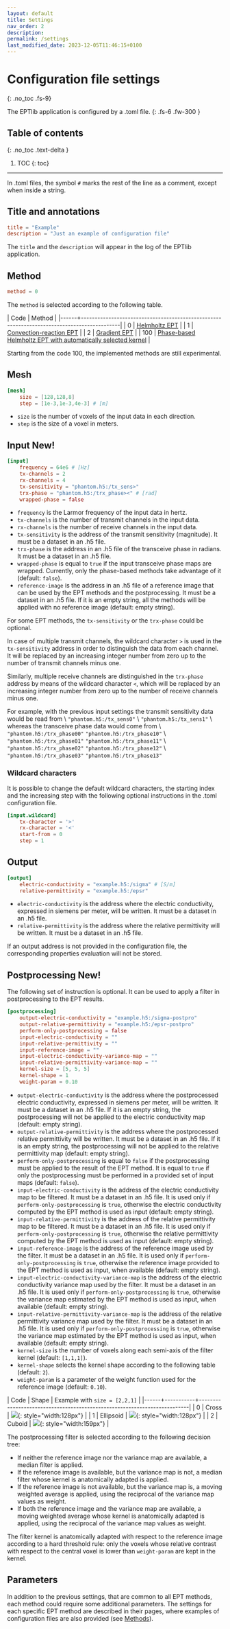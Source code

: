 ```yaml
---
layout: default
title: Settings
nav_order: 2
description:
permalink: /settings
last_modified_date: 2023-12-05T11:46:15+0100
---
```


# Configuration file settings
{: .no_toc .fs-9}

The EPTlib application is configured by a .toml file.
{: .fs-6 .fw-300 }

## Table of contents
{: .no_toc .text-delta }

1. TOC
{: toc}

---

In .toml files, the symbol ```#``` marks the rest of the line as a comment, except when inside a string.

## Title and annotations

```toml
title = "Example"
description = "Just an example of configuration file"
```

The ```title``` and the ```description``` will appear in the log of the EPTlib application.

## Method

```toml
method = 0
```

The ```method``` is selected according to the following table.

| Code | Method                                                                                     |
|------+--------------------------------------------------------------------------------------------|
| 0    | [Helmholtz EPT](methods/ept-helmholtz)                                                     |
| 1    | [Convection-reaction EPT](methods/ept-convreact)                                           |
| 2    | [Gradient EPT](methods/ept-gradient)                                                       |
| 100  | [Phase-based Helmholtz EPT with automatically selected kernel](methods/ept-helmholtz-chi2) |

Starting from the code 100, the implemented methods are still experimental.

## Mesh

```toml
[mesh]
    size = [128,128,8]
    step = [1e-3,1e-3,4e-3] # [m]
```

- ```size``` is the number of voxels of the input data in each direction.
- ```step``` is the size of a voxel in meters.

## Input <object name="new" class="label">New!</object>

```toml
[input]
    frequency = 64e6 # [Hz]
    tx-channels = 2
    rx-channels = 4
    tx-sensitivity = "phantom.h5:/tx_sens>"
    trx-phase = "phantom.h5:/trx_phase><" # [rad]
    wrapped-phase = false
```

- ```frequency``` is the Larmor frequency of the input data in hertz.
- ```tx-channels``` is the number of transmit channels in the input data.
- ```rx-channels``` is the number of receive channels in the input data.
- ```tx-sensitivity``` is the address of the transmit sensitivity (magnitude). It must be a dataset in an .h5 file.
- ```trx-phase``` is the address in an .h5 file of the transceive phase in radians. It must be a dataset in an .h5 file.
- ```wrapped-phase``` is equal to ```true``` if the input transceive phase maps are wrapped. Currently, only the phase-based methods take advantage of it (default: ```false```).
- ```reference-image``` is the address in an .h5 file of a reference image that can be used by the EPT methods and the postprocessing. It must be a dataset in an .h5 file. If it is an empty string, all the methods will be applied with no reference image (default: empty string).

For some EPT methods, the ```tx-sensitivity``` or the ```trx-phase``` could be optional.

In case of multiple transmit channels, the wildcard character ```>``` is used in the ```tx-sensitivity``` address in order to distinguish the data from each channel. It will be replaced by an increasing integer number from zero up to the number of transmit channels minus one.

Similarly, multiple receive channels are distinguished in the ```trx-phase``` address by means of the wildcard character ```<```, which will be replaced by an increasing integer number from zero up to the number of receive channels minus one.

For example, with the previous input settings the transmit sensitivity data would be read from \\
```"phantom.h5:/tx_sens0"``` \\
```"phantom.h5:/tx_sens1"``` \\
whereas the transceive phase data would come from \\
```"phantom.h5:/trx_phase00"``` ```"phantom.h5:/trx_phase10"``` \\
```"phantom.h5:/trx_phase01"``` ```"phantom.h5:/trx_phase11"``` \\
```"phantom.h5:/trx_phase02"``` ```"phantom.h5:/trx_phase12"``` \\
```"phantom.h5:/trx_phase03"``` ```"phantom.h5:/trx_phase13"```

### Wildcard characters

It is possible to change the default wildcard characters, the starting index and the increasing step with the following optional instructions in the .toml configuration file.

```toml
[input.wildcard]
    tx-character = '>'
    rx-character = '<'
    start-from = 0
    step = 1
```

## Output

```toml
[output]
    electric-conductivity = "example.h5:/sigma" # [S/m]
    relative-permittivity = "example.h5:/epsr"
```

- ```electric-conductivity``` is the address where the electric conductivity, expressed in siemens per meter, will be written. It must be a dataset in an .h5 file.
- ```relative-permittivity``` is the address where the relative permittivity will be written. It must be a dataset in an .h5 file.

If an output address is not provided in the configuration file, the corresponding properties evaluation will not be stored.

## Postprocessing <object name="new" class="label">New!</object>

The following set of instruction is optional. It can be used to apply a filter in postprocessing to the EPT results.

```toml
[postprocessing]
    output-electric-conductivity = "example.h5:/sigma-postpro"
    output-relative-permittivity = "example.h5:/epsr-postpro"
    perform-only-postprocessing = false
    input-electric-conductivity = ""
    input-relative-permittivity = ""
    input-reference-image = ""
    input-electric-conductivity-variance-map = ""
    input-relative-permittivity-variance-map = ""
    kernel-size = [5, 5, 5]
    kernel-shape = 1
    weight-param = 0.10
```

- ```output-electric-conductivity``` is the address where the postprocessed electric conductivity, expressed in siemens per meter, will be written. It must be a dataset in an .h5 file. If it is an empty string, the postprocessing will not be applied to the electric conductivity map (default: empty string).
- ```output-relative-permittivity``` is the address where the postprocessed relative permittivity will be written. It must be a dataset in an .h5 file. If it is an empty string, the postprocessing will not be applied to the relative permittivity map (default: empty string).
- ```perform-only-postprocessing``` is equal to ```false``` if the postprocessing must be applied to the result of the EPT method. It is equal to ```true``` if only the postprocessing must be performed in a provided set of input maps (default: ```false```).
- ```input-electric-conductivity``` is the address of the electric conductivity map to be filtered. It must be a dataset in an .h5 file. It is used only if ```perform-only-postprocessing``` is ```true```, otherwise the electric conductivity computed by the EPT method is used as input (default: empty string).
- ```input-relative-permittivity``` is the address of the relative permittivity map to be filtered. It must be a dataset in an .h5 file. It is used only if ```perform-only-postprocessing``` is ```true```, otherwise the relative permittivity computed by the EPT method is used as input (default: empty string).
- ```input-reference-image``` is the address of the reference image used by the filter. It must be a dataset in an .h5 file. It is used only if ```perform-only-postprocessing``` is ```true```, otherwise the reference image provided to the EPT method is used as input, when available (default: empty string).
- ```input-electric-conductivity-variance-map``` is the address of the electric conductivity variance map used by the filter. It must be a dataset in an .h5 file. It is used only if ```perform-only-postprocessing``` is ```true```, otherwise the variance map estimated by the EPT method is used as input, when available (default: empty string).
- ```input-relative-permittivity-variance-map``` is the address of the relative permittivity variance map used by the filter. It must be a dataset in an .h5 file. It is used only if ```perform-only-postprocessing``` is ```true```, otherwise the variance map estimated by the EPT method is used as input, when available (default: empty string).
- ```kernel-size``` is the number of voxels along each semi-axis of the filter kernel (default: ```[1,1,1]```).
- ```kernel-shape``` selects the kernel shape according to the following table (default: ```2```).
- ```weight-param``` is a parameter of the weight function used for the reference image (default: ```0.10```).

| Code | Shape     | Example with ```size = [2,2,1]```                                        |
|------+-----------+--------------------------------------------------------------------------|
| 0    | Cross     | ![](/assets/images/savitzky-golay-cross.png){: style="width:128px"}      |
| 1    | Ellipsoid | ![](/assets/images/savitzky-golay-ellipsoid.png){: style="width:128px"}  |
| 2    | Cuboid    | ![](/assets/images/savitzky-golay-cuboid.png){: style="width:159px"}     |

The postprocessing filter is selected according to the following decision tree:
- If neither the reference image nor the variance map are available, a median filter is applied.
- If the reference image is available, but the variance map is not, a median filter whose kernel is anatomically adapted is applied.
- If the reference image is not available, but the variance map is, a moving weighted average is applied, using the reciprocal of the variance map values as weight.
- If both the reference image and the variance map are available, a moving weighted average whose kernel is anatomically adapted is applied, using the reciprocal of the variance map values as weight.

The filter kernel is anatomically adapted with respect to the reference image according to a hard threshold rule: only the voxels whose relative contrast with respect to the central voxel is lower than ```weight-param``` are kept in the kernel.

## Parameters

In addition to the previous settings, that are common to all EPT methods, each method could require some additional parameters.
The settings for each specific EPT method are described in their pages, where examples of configuration files are also provided (see [Methods](methods)).

